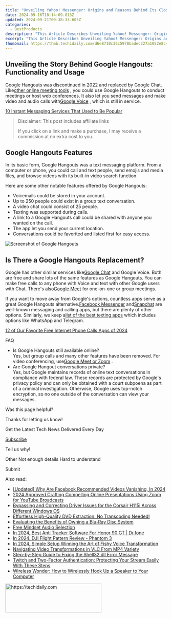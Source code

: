 ```yaml
---
title: "Unveiling Yahoo! Messenger: Origins and Reasons Behind Its Closure"
date: 2024-09-16T18:14:09.813Z
updated: 2024-09-21T00:38:33.605Z
categories:
  - BestProducts
description: "This Article Describes Unveiling Yahoo! Messenger: Origins and Reasons Behind Its Closure"
excerpt: "This Article Describes Unveiling Yahoo! Messenger: Origins and Reasons Behind Its Closure"
thumbnail: https://thmb.techidaily.com/d6e8710c36c5978badec227a1052e8c4e84f42f10c18f1adcfe6fd4f956e57b1.jpg
---
```


## Unveiling the Story Behind Google Hangouts: Functionality and Usage
 Google Hangouts was discontinued in 2022 and replaced by Google Chat. Like[other online meeting tools](https://www.lifewire.com/best-online-meeting-tools-2377233) , you could use Google Hangouts to conduct meetings or host web conferences. It also let you send messages and make video and audio calls with[Google Voice](https://www.lifewire.com/what-is-google-voice-1616888) , which is still in service.

[10 Instant Messaging Services That Used to Be Popular](https://www.lifewire.com/once-popular-old-instant-messaging-services-3486135)

>  Disclaimer: This post includes affiliate links
>
>  If you click on a link and make a purchase, I may receive a commission at no extra cost to you.
>

## Google Hangouts Features

 In its basic form, Google Hangouts was a text messaging platform. From a computer or phone, you could call and text people, send emojis and media files, and browse videos with its built-in video search function.

 Here are some other notable features offered by Google Hangouts:

* Voicemails could be stored in your account.
* Up to 250 people could exist in a group text conversation.
* A video chat could consist of 25 people.
* Texting was supported during calls.
* A link to a Google Hangouts call could be shared with anyone you wanted on the call.
* The app let you send your current location.
* Conversations could be favorited and listed first for easy access.

![Screenshot of Google Hangouts](https://www.lifewire.com/thmb/cJIiqK-nrvvPS18iwZ9_hDmK_aU=/1500x0/filters:no_upscale():max_bytes(150000):strip_icc():format(webp)/google-hangouts-5b40d83f46e0fb003743e320.PNG)

## Is There a Google Hangouts Replacement?

 Google has other similar services like[Google Chat](https://chat.google.com/) and Google Voice. Both are free and share lots of the same features as Google Hangouts. You can make free calls to any phone with Voice and text with other Google users with Chat. There's also[Google Meet](https://meet.google.com/) for one-on-one or group meetings.

 If you want to move away from Google's options, countless apps serve as a great Google Hangouts alternative.[Facebook Messenger](https://www.lifewire.com/facebook-messenger-4103719) and[Snapchat](https://www.lifewire.com/what-is-snapchat-3485908) are well-known messaging and calling apps, but there are plenty of other options. Similarly, we keep a[list of the best texting apps](https://www.lifewire.com/best-mobile-messaging-apps-2654839) which includes options like WhatsApp and Telegram.

[12 of Our Favorite Free Internet Phone Calls Apps of 2024](https://www.lifewire.com/free-internet-phone-calls-1356646)

 FAQ

* Is Google Hangouts still available online?  
 Yes, but group calls and many other features have been removed. For video conferencing, use[Google Meet or Zoom](https://www.lifewire.com/see-what-sets-these-video-conferencing-apps-apart-5077639) .
* Are Google Hangout conversations private?  
 Yes, but Google maintains records of online text conversations in compliance with federal law. These records are protected by Google's privacy policy and can only be obtained with a court subpoena as part of a criminal investigation. Otherwise, Google uses top-notch encryption, so no one outside of the conversation can view your messages.

Was this page helpful?

Thanks for letting us know!

 Get the Latest Tech News Delivered Every Day

[Subscribe](https://www.lifewire.com/#)

Tell us why!

 Other  Not enough details  Hard to understand

 Submit

<ins class="adsbygoogle"
     style="display:block"
     data-ad-format="autorelaxed"
     data-ad-client="ca-pub-7571918770474297"
     data-ad-slot="1223367746"></ins>

<ins class="adsbygoogle"
     style="display:block"
     data-ad-client="ca-pub-7571918770474297"
     data-ad-slot="8358498916"
     data-ad-format="auto"
     data-full-width-responsive="true"></ins>

<span class="atpl-alsoreadstyle">Also read:</span>
<div><ul>
<li><a href="https://facebook-video-recording.techidaily.com/updated-why-are-facebook-recommended-videos-vanishing-in-2024/"><u>[Updated] Why Are Facebook Recommended Videos Vanishing, In 2024</u></a></li>
<li><a href="https://extra-hints.techidaily.com/2024-approved-crafting-compelling-online-presentations-using-zoom-for-youtube-broadcasts/"><u>2024 Approved Crafting Compelling Online Presentations Using Zoom for YouTube Broadcasts</u></a></li>
<li><a href="https://win-amazing.techidaily.com/bypassing-and-correcting-driver-issues-for-the-corsair-h115i-across-different-windows-os/"><u>Bypassing and Correcting Driver Issues for the Corsair H115i Across Different Windows OS</u></a></li>
<li><a href="https://win-howtos.techidaily.com/effortless-high-quality-dvd-extraction-no-transcoding-needed/"><u>Effortless High-Quality DVD Extraction: No Transcoding Needed!</u></a></li>
<li><a href="https://techno-recovery.techidaily.com/evaluating-the-benefits-of-owning-a-blu-ray-disc-system/"><u>Evaluating the Benefits of Owning a Blu-Ray Disc System</u></a></li>
<li><a href="https://extra-information.techidaily.com/free-mindset-audio-selection/"><u>Free Mindset Audio Selection</u></a></li>
<li><a href="https://android-location-track.techidaily.com/in-2024-best-anti-tracker-software-for-honor-90-gt-drfone-by-drfone-virtual-android/"><u>In 2024, Best Anti Tracker Software For Honor 90 GT | Dr.fone</u></a></li>
<li><a href="https://article-helps.techidaily.com/in-2024-dji-flight-pattern-review-phantom-3/"><u>In 2024, DJI Flight Pattern Review - Phantom 3</u></a></li>
<li><a href="https://extra-approaches.techidaily.com/in-2024-simple-setup-winning-the-art-of-fishy-voice-transformation/"><u>In 2024, Simple Setup Winning the Art of Fishy Voice Transformation</u></a></li>
<li><a href="https://extra-tips.techidaily.com/navigating-video-transformations-in-vlc-from-mp4-variety/"><u>Navigating Video Transformations in VLC From MP4 Variety</u></a></li>
<li><a href="https://techno-recovery.techidaily.com/step-by-step-guide-to-fixing-the-shell32dll-error-message/"><u>Step-by-Step Guide to Fixing the Shell32.dll Error Message</u></a></li>
<li><a href="https://techno-recovery.techidaily.com/twitch-and-two-factor-authentication-protecting-your-stream-easily-with-these-steps/"><u>Twitch and Two-Factor Authentication: Protecting Your Stream Easily With These Steps</u></a></li>
<li><a href="https://techno-recovery.techidaily.com/wireless-wonder-how-to-wirelessly-hook-up-a-speaker-to-your-computer/"><u>Wireless Wonder: How to Wirelessly Hook Up a Speaker to Your Computer</u></a></li>
</ul></div>

<!-- affiliate ads begin -->
<a href="https://aligracehair.sjv.io/c/5597632/2036467/19272" target="_top" id="2036467">
  <img src="//a.impactradius-go.com/display-ad/19272-2036467" border="0" alt="https://techidaily.com" width="300" height="90"/>
</a>
<img height="0" width="0" src="https://aligracehair.sjv.io/i/5597632/2036467/19272" style="position:absolute;visibility:hidden;" border="0" />
<!-- affiliate ads end -->

